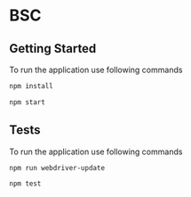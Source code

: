 # BSC 

## Getting Started

To run the application use following commands 

```bash
npm install
```

```bash
npm start 
```

## Tests 

To run the application use following commands 

```bash
npm run webdriver-update 
```

```bash
npm test 
```